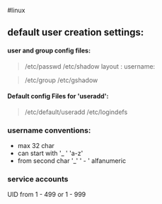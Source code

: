 
#linux 
## default user creation settings:


#### user and group config files:
> /etc/passwd
> /etc/shadow
> 	layout : username:

> /etc/group
> /etc/gshadow
#### Default config Files for 'useradd': 
> /etc/default/useradd
> /etc/logindefs

### username conventions:
- max 32 char
- can start with '_ '  'a-z'
- from second char '_'    ' - '  alfanumeric

### service accounts
UID from 1 - 499 or 1 - 999
